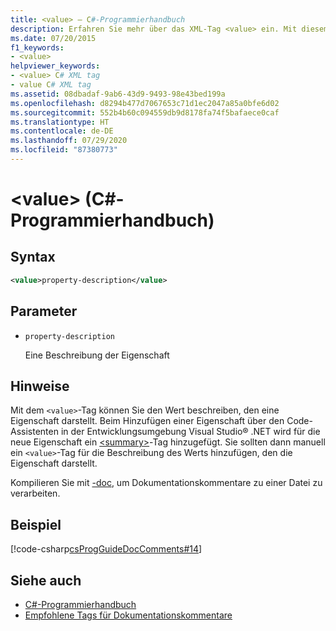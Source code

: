 ```yaml
---
title: <value> – C#-Programmierhandbuch
description: Erfahren Sie mehr über das XML-Tag <value> ein. Mit diesem Tag können Sie den Wert beschreiben, den eine Eigenschaft darstellt.
ms.date: 07/20/2015
f1_keywords:
- <value>
helpviewer_keywords:
- <value> C# XML tag
- value C# XML tag
ms.assetid: 08dbadaf-9ab6-43d9-9493-98e43bed199a
ms.openlocfilehash: d8294b477d7067653c71d1ec2047a85a0bfe6d02
ms.sourcegitcommit: 552b4b60c094559db9d8178fa74f5bafaece0caf
ms.translationtype: HT
ms.contentlocale: de-DE
ms.lasthandoff: 07/29/2020
ms.locfileid: "87380773"
---
```

# <a name="value-c-programming-guide"></a>\<value> (C#-Programmierhandbuch)

## <a name="syntax"></a>Syntax

```xml
<value>property-description</value>
```

## <a name="parameters"></a>Parameter

- `property-description`

  Eine Beschreibung der Eigenschaft

## <a name="remarks"></a>Hinweise

Mit dem `<value>`-Tag können Sie den Wert beschreiben, den eine Eigenschaft darstellt. Beim Hinzufügen einer Eigenschaft über den Code-Assistenten in der Entwicklungsumgebung Visual Studio® .NET wird für die neue Eigenschaft ein [\<summary>](./summary.md)-Tag hinzugefügt. Sie sollten dann manuell ein `<value>`-Tag für die Beschreibung des Werts hinzufügen, den die Eigenschaft darstellt.

Kompilieren Sie mit [-doc](../../language-reference/compiler-options/doc-compiler-option.md), um Dokumentationskommentare zu einer Datei zu verarbeiten.

## <a name="example"></a>Beispiel

[!code-csharp[csProgGuideDocComments#14](~/samples/snippets/csharp/VS_Snippets_VBCSharp/csProgGuideDocComments/CS/DocComments.cs#14)]

## <a name="see-also"></a>Siehe auch

- [C#-Programmierhandbuch](../index.md)
- [Empfohlene Tags für Dokumentationskommentare](./recommended-tags-for-documentation-comments.md)

